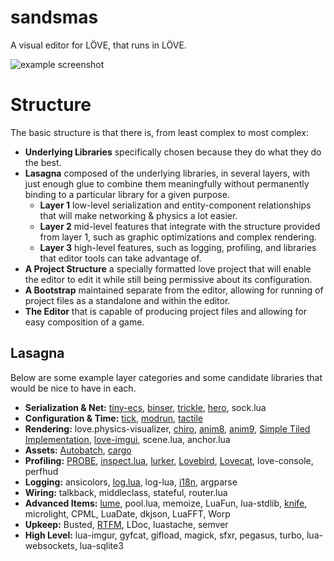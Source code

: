 # sandsmas
A visual editor for LÖVE, that runs in LÖVE.

![example screenshot](http://i.imgur.com/SCWmBTm.png)

# Structure
The basic structure is that there is, from least complex to most complex:
* **Underlying Libraries** specifically chosen because they do what they do the best.
* **Lasagna** composed of the underlying libraries, in several layers, with just enough glue to combine them meaningfully without permanently binding to a particular library for a given purpose.
	* **Layer 1** low-level serialization and entity-component relationships that will make networking & physics a lot easier.
	* **Layer 2** mid-level features that integrate with the structure provided from layer 1, such as graphic optimizations and complex rendering.
	* **Layer 3** high-level features, such as logging, profiling, and libraries that editor tools can take advantage of.
* **A Project Structure** a specially formatted love project that will enable the editor to edit it while still being permissive about its configuration.
* **A Bootstrap** maintained separate from the editor, allowing for running of project files as a standalone and within the editor.
* **The Editor** that is capable of producing project files and allowing for easy composition of a game.

## Lasagna
Below are some example layer categories and some candidate libraries that would be nice to have in each.
* **Serialization & Net:** [tiny-ecs](https://github.com/bakpakin/tiny-ecs), [binser](https://github.com/bakpakin/binser), [trickle](https://github.com/bjornbytes/trickle), [hero](https://github.com/airstruck/hero), sock.lua
* **Configuration & Time:** [tick](https://github.com/bjornbytes/tick), [modrun](https://github.com/Asmageddon/modrun), [tactile](https://github.com/tesselode/tactile)
* **Rendering:** love.physics-visualizer, [chiro](https://github.com/bjornbytes/chiro), [anim8](https://github.com/kikito/anim8), [anim9](https://github.com/excessive/anim9), [Simple Tiled Implementation](https://github.com/karai17/Simple-Tiled-Implementation), [love-imgui](https://github.com/slages/love-imgui), scene.lua, anchor.lua
* **Assets:** [Autobatch](https://github.com/rxi/autobatch), [cargo](https://github.com/bjornbytes/cargo)
* **Profiling:** [PROBE](https://github.com/jorio/PROBE), [inspect.lua](https://github.com/kikito/inspect.lua), [lurker](https://github.com/rxi/lurker), [Lovebird](https://github.com/rxi/lovebird), [Lovecat](https://github.com/CoffeeKitty/lovecat), love-console, perfhud
* **Logging:** ansicolors, [log.lua](https://github.com/rxi/log.lua), log-lua, [i18n](https://github.com/excessive/i18n), argparse
* **Wiring:** talkback, middleclass, stateful, router.lua
* **Advanced Items:** [lume](https://github.com/rxi/lume/), pool.lua, memoize, LuaFun, lua-stdlib, [knife](https://github.com/airstruck/knife), microlight, CPML, LuaDate, dkjson, LuaFFT, Worp
* **Upkeep:** Busted, [RTFM](https://github.com/airstruck/rtfm), LDoc, luastache, semver
* **High Level:** lua-imgur, gyfcat, gifload, magick, sfxr, pegasus, turbo, lua-websockets, lua-sqlite3

